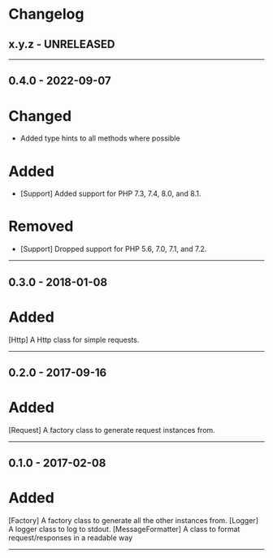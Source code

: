 Changelog
=========

## x.y.z - UNRELEASED

--------

## 0.4.0 - 2022-09-07

# Changed

* Added type hints to all methods where possible

# Added

* [Support] Added support for PHP 7.3, 7.4, 8.0, and 8.1.

# Removed

* [Support] Dropped support for PHP 5.6, 7.0, 7.1, and 7.2.

--------

## 0.3.0 - 2018-01-08

# Added

[Http] A Http class for simple requests.

--------
## 0.2.0 - 2017-09-16

# Added

[Request] A factory class to generate request instances from.

--------

## 0.1.0 - 2017-02-08

# Added

[Factory] A factory class to generate all the other instances from.
[Logger] A logger class to log to stdout.
[MessageFormatter] A class to format request/responses in a readable way

--------
